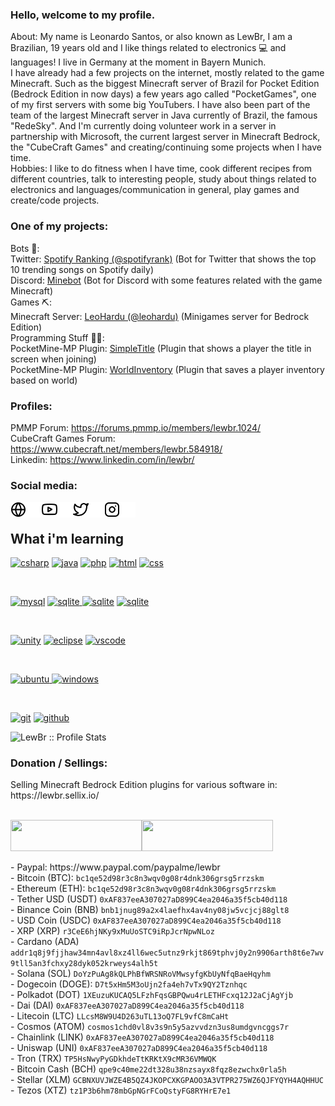 ### Hello, welcome to my profile.
About: 
My name is Leonardo Santos, or also known as LewBr, I am a Brazilian, 19 years old and I like things related to electronics 💻 and languages! I live in Germany at the moment in Bayern Munich.<br>I have already had a few projects on the internet, mostly related to the game Minecraft. Such as the biggest Minecraft server of Brazil for Pocket Edition (Bedrock Edition in now days) a few years ago called "PocketGames", one of my first servers with some big YouTubers. I have also been part of the team of the largest Minecraft server in Java currently of Brazil, the famous "RedeSky". And I'm currently doing volunteer work in a server in partnership with Microsoft, the current largest server in Minecraft Bedrock, the "CubeCraft Games" and creating/continuing some projects when I have time.
<br>Hobbies: I like to do fitness when I have time, cook different recipes from different countries, talk to interesting people, study about things related to electronics and languages/communication in general, play games and create/code projects.

### One of my projects:
Bots 🤖:<br> 
Twitter: <a href="https://www.twitter.com/spotifyrank"> Spotify Ranking (@spotifyrank)</a> (Bot for Twitter that shows the top 10 trending songs on Spotify daily)<br>
Discord: <a href="https://github.com/LewBr/Minebot"> Minebot</a> (Bot for Discord with some features related with the game Minecraft)<br>
Games ⛏:<br>
Minecraft Server: <a href="https://www.twitter.com/leohardu"> LeoHardu (@leohardu)</a> (Minigames server for Bedrock Edition)<br>
Programming Stuff 👨‍💻:<br>
PocketMine-MP Plugin: <a href="https://github.com/LewBr/SimpleTitle"> SimpleTitle</a> (Plugin that shows a player the title in screen when joining)<br>
PocketMine-MP Plugin: <a href="https://github.com/LewBr/WorldInventory"> WorldInventory</a> (Plugin that saves a player inventory based on world)

### Profiles:
PMMP Forum: https://forums.pmmp.io/members/lewbr.1024/<br>
CubeCraft Games Forum: https://www.cubecraft.net/members/lewbr.584918/<br>
Linkedin: https://www.linkedin.com/in/lewbr/

### Social media:

[<img align="left" alt="leohardu.com" width="25px" src="https://raw.githubusercontent.com/codeSTACKr/codeSTACKr/master/img/globe-light.svg" />][website-light]
[<img align="left" alt="leohardu.com" width="25px" src="https://raw.githubusercontent.com/codeSTACKr/codeSTACKr/master/img/globe-dark.svg" />][website-dark]
[<img align="left" alt="LewBr | YouTube" width="25px" src="https://raw.githubusercontent.com/codeSTACKr/codeSTACKr/master/img/youtube-light.svg" />][youtube-light]
[<img align="left" alt="LewBr | YouTube" width="25px" src="https://raw.githubusercontent.com/codeSTACKr/codeSTACKr/master/img/youtube-dark.svg" />][youtube-dark]
[<img align="left" alt="lew_br | Twitter" width="25px" src="https://raw.githubusercontent.com/codeSTACKr/codeSTACKr/master/img/twitter-light.svg" />][twitter-light]
[<img align="left" alt="lew_br | Twitter" width="25px" src="https://raw.githubusercontent.com/codeSTACKr/codeSTACKr/master/img/twitter-dark.svg" />][twitter-dark]
[<img align="left" alt="lewbr | Instagram" width="25px" src="https://raw.githubusercontent.com/codeSTACKr/codeSTACKr/master/img/instagram-light.svg" />][instagram-light]
[<img align="left" alt="lewbr | Instagram" width="25px" src="https://raw.githubusercontent.com/codeSTACKr/codeSTACKr/master/img/instagram-dark.svg" />][instagram-dark]<br>

## What i'm learning

<p align="left">
<a href=""><img src="https://img.shields.io/badge/csharp-darkgreen.svg?style=for-the-badge&logo=csharp&logoColor=darkgreen&labelColor=ffffff" alt="csharp"></a>
<a href=""><img src="https://img.shields.io/badge/java-red.svg?style=for-the-badge&logo=java&logoColor=red&labelColor=ffffff" alt="java"></a>
<a href=""><img src="https://img.shields.io/badge/php-0768a8.svg?style=for-the-badge&logo=php&logoColor=0768a8&labelColor=ffffff" alt="php"></a>
  <a href=""><img src="https://img.shields.io/badge/html-orange.svg?style=for-the-badge&logo=html&logoColor=orange&labelColor=ffffff" alt="html"></a>
<a href=""><img src="https://img.shields.io/badge/css-blue.svg?style=for-the-badge&logo=css&logoColor=blue&labelColor=ffffff" alt="css"></a>
</p>
<br>
<p align="left">
<a href=""><img src="https://img.shields.io/badge/mysql-3aabe8.svg?style=for-the-badge&logo=mysql&logoColor=3aabe8&labelColor=ffffff" alt="mysql"></a>
<a href=""><img src="https://img.shields.io/badge/sqlite-1daede.svg?style=for-the-badge&logo=sqlite&logoColor=1daede&labelColor=ffffff" alt="sqlite">
<a href=""><img src="https://img.shields.io/badge/mongodb-green.svg?style=for-the-badge&logo=mongodb&logoColor=green&labelColor=ffffff" alt="sqlite"></a>
<a href=""><img src="https://img.shields.io/badge/redis-red.svg?style=for-the-badge&logo=redis&logoColor=red&labelColor=ffffff" alt="sqlite"></a>
</p><br>

<p align="left">
  <a href=""><img src="https://img.shields.io/badge/unity-black.svg?style=for-the-badge&logo=unity&logoColor=black&labelColor=ffffff" alt="unity"></a>
<a href=""><img src="https://img.shields.io/badge/eclipse-f7873b.svg?style=for-the-badge&logo=eclipse&logoColor=f7873b&labelColor=ffffff" alt="eclipse"></a>
<a href="">
<img src="https://img.shields.io/badge/vscode-blue.svg?style=for-the-badge&logo=visual-studio-code&labelColor=ffffff&logoColor=blue" alt="vscode">
</a>
  
</p><br>

<p align="left">
<a href="">
<img src="https://img.shields.io/badge/ubuntu-f7873b.svg?style=for-the-badge&logo=ubuntu&labelColor=ffffff&logoColor=f7873b" alt="ubuntu">
</a>
<a href=""><img src="https://img.shields.io/badge/windows-3795fa.svg?style=for-the-badge&logo=windows&logoColor=3795fa&labelColor=ffffff" alt="windows"></a>
</p><br>

<p align="left">
<a href=""><img src="https://img.shields.io/badge/git-F05032.svg?style=for-the-badge&logo=git&logoColor=F05032&labelColor=ffffff" alt="git"></a>
<a href=""><img src="https://img.shields.io/badge/github-211F1F.svg?style=for-the-badge&logo=github&logoColor=211F1F&labelColor=ffffff" alt="github"></a>

</p>
<p align="left"><img src="https://github-readme-stats.vercel.app/api?username=LewBr&show_icons=true&theme=synthwave" alt="LewBr :: Profile Stats" /></p>

<h3 align="left">Donation / Sellings:</h3>
Selling Minecraft Bedrock Edition plugins for various software in: https://lewbr.sellix.io/<br><br>
<p><a href="https://www.buymeacoffee.com/lewbr"> <img align="left" src="https://cdn.buymeacoffee.com/buttons/v2/default-yellow.png" height="50" width="210"/></a>
<a href="https://www.patreon.com/bePatron?u=60790069"> <img height="50" width="210" src="https://s3-us-west-1.amazonaws.com/widget-images/become-patron-widget-medium%402x.png">
</a></p>
- Paypal: https://www.paypal.com/paypalme/lewbr<br>
- Bitcoin (BTC): <code>bc1qe52d98r3c8n3wqv0g08r4dnk306grsg5rrzskm</code><br>
- Ethereum (ETH): <code>bc1qe52d98r3c8n3wqv0g08r4dnk306grsg5rrzskm</code><br>
- Tether USD (USDT) <code>0xAF837eeA307027aD899C4ea2046a35f5cb40d118</code><br>
- Binance Coin (BNB) <code>bnb1jnug89a2x4laefhx4av4ny08jw5vcjcj88glt8</code><br>
- USD Coin (USDC) <code>0xAF837eeA307027aD899C4ea2046a35f5cb40d118</code><br>
- XRP (XRP) <code>r3CeE6hjNKy9xMuUoSTC9iRpJcrNpwNLoz</code><br>
- Cardano (ADA) <code>addr1q8j9fjjhaw34mn4avl8xz4ll6wec5utnz9rkjt869tphvj0y2n9906arth8t6e7wv9tll5an3fchxy28dyk052krweys4alh5t</code><br>
- Solana (SOL) <code>DoYzPuAg8kQLPhBfWRSNRoVMwsyfgKbUyNfqBaeHqyhm</code><br>
- Dogecoin (DOGE): <code>D7t5xHm5M3oUjn2fa4eh7vTx9QY2Tznhqc</code><br>
- Polkadot (DOT) <code>1XEuzuKUCAQ5LFzhFqsGBPQwu4rLETHFcxq12J2aCjAgYjb</code><br>
- Dai (DAI) <code>0xAF837eeA307027aD899C4ea2046a35f5cb40d118</code><br>
- Litecoin (LTC) <code>LLcsM8W9U4D263uTL13oQ7FL9vfC8mCaHt</code><br>
- Cosmos (ATOM) <code>cosmos1chd0vl8v3s9n5y5azvvdzn3us8umdgvncggs7r</code><br>
- Chainlink (LINK) <code>0xAF837eeA307027aD899C4ea2046a35f5cb40d118</code><br>
- Uniswap (UNI) <code>0xAF837eeA307027aD899C4ea2046a35f5cb40d118</code><br>
- Tron (TRX) <code>TP5HsNwyPyGDkhdeTtKRKtX9cMR36VMWQK</code><br>
- Bitcoin Cash (BCH) <code>qpe9c40me22dt328u38nzsayx8fqz8ezwchx0rla5h</code><br>
- Stellar (XLM) <code>GCBNXUVJWZE4B5QZ4JKOPCXKGPAOO3A3VTPR275WZ6QJFYQYH4AQHHUC</code><br>
- Tezos (XTZ) <code>tz1P3b6hm78mbGpNGrFCoQstyFG8RYHrE7e1</code>

[website-light]: https://leohardu.com#gh-light-mode-only
[website-dark]: https://leohardu.com#gh-dark-mode-only
[twitter-light]: https://twitter.com/lew_br#gh-light-mode-only
[twitter-dark]: https://twitter.com/lew_br#gh-dark-mode-only
[youtube-light]: https://www.youtube.com/c/LewGhostGames#gh-light-mode-only
[youtube-dark]: https://www.youtube.com/c/LewGhostGames#gh-dark-mode-only
[instagram-light]: https://instagram.com/lewbr#gh-light-mode-only
[instagram-dark]: https://instagram.com/lewbr#gh-dark-mode-only

